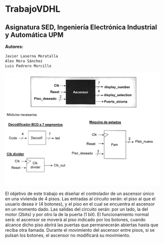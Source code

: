 # TrabajoVDHL
## Asignatura SED, Ingeniería Electrónica Industrial y Automática UPM
**Autores:**
```
Javier Laserna Moratalla
Alex Mora Sánchez
Luis Pedrero Morcillo
```

![Alt text](https://github.com/jlaserna/TrabajoVHDL/blob/master/Extras/Portada.jpg)

El objetivo de este trabajo es diseñar el controlador de un ascensor único en una vivienda de 4 pisos. Las entradas al circuito serán: el piso al que el usuario desea ir (4 botones), y el piso en el cual se encuentra el ascensor en un momento dado. Las salidas del circuito serán: por un lado, la del motor (2bits) y por otro la de la puerta (1 bit). El funcionamiento normal será: el ascensor se moverá al piso indicado por los botones, cuando alcance dicho piso abrirá las puertas que permanecerán abiertas hasta que reciba otra llamada. Durante el movimiento del ascensor entre pisos, si se pulsan los botones, el ascensor no modificará su movimiento.


